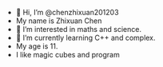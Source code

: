 - 👋 Hi, I’m @chenzhixuan201203
- My name is Zhixuan Chen
- 👀 I’m interested in maths and science.
- 🌱 I’m currently learning C++ and complex.
- My age is 11.
- I like magic cubes and program
<!---
chenzhixuan201203/chenzhixuan201203 is a ✨ special ✨ repository because its `README.md` (this file) appears on your GitHub profile.
You can click the Preview link to take a look at your changes.
--->
